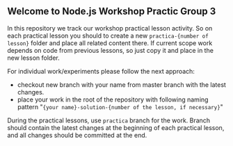 ## Welcome to Node.js Workshop Practic Group 3

In this repository we track our workshop practical lesson activity. So on each practical lesson you should to create a new ```practica-{number of lesson}``` folder and place all related content there. If current scope work depends on code from previous lessons, so just copy it and place in the new lesson folder.

For individual work/experiments please follow the next approach:
- checkout new branch with your name from master branch with the latest changes.
- place your work in the root of the repository with following naming pattern "```{your name}-solution-{number of the lesson, if necessary}```"


During the practical lessons, use ```practica``` branch for the work. Branch should contain the latest changes at the beginning of each practical lesson, and all changes should be committed at the end.
